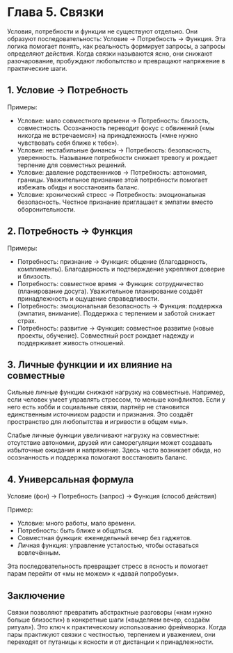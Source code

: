 # Глава 5. Связки

Условия, потребности и функции не существуют отдельно. Они образуют последовательность: Условие → Потребность → Функция. Эта логика помогает понять, как реальность формирует запросы, а запросы определяют действия. Когда связки называются ясно, они снижают разочарование, пробуждают любопытство и превращают напряжение в практические шаги.

## 1. Условие → Потребность

Примеры:

- Условие: мало совместного времени → Потребность: близость, совместность.
  Осознанность переводит фокус с обвинений («мы никогда не встречаемся») на принадлежность («мне нужно чувствовать себя ближе к тебе»).
- Условие: нестабильные финансы → Потребность: безопасность, уверенность.
  Называние потребности снижает тревогу и рождает терпение для совместных решений.
- Условие: давление родственников → Потребность: автономия, границы.
  Уважительное признание этой потребности помогает избежать обиды и восстановить баланс.
- Условие: хронический стресс → Потребность: эмоциональная безопасность.
  Честное признание приглашает к эмпатии вместо оборонительности.

## 2. Потребность → Функция

Примеры:

- Потребность: признание → Функция: общение (благодарность, комплименты).
  Благодарность и подтверждение укрепляют доверие и близость.
- Потребность: совместное время → Функция: сотрудничество (планирование досуга).
  Уважительное планирование создаёт принадлежность и ощущение справедливости.
- Потребность: эмоциональная безопасность → Функция: поддержка (эмпатия, внимание).
  Поддержка с терпением и заботой снижает страх.
- Потребность: развитие → Функция: совместное развитие (новые проекты, обучение).
  Совместный рост рождает надежду и поддерживает живость отношений.

## 3. Личные функции и их влияние на совместные

Сильные личные функции снижают нагрузку на совместные. Например, если человек умеет управлять стрессом, то меньше конфликтов. Если у него есть хобби и социальные связи, партнёр не становится единственным источником радости и признания. Это создаёт пространство для любопытства и игривости в общем «мы».

Слабые личные функции увеличивают нагрузку на совместные: отсутствие автономии, друзей или саморегуляции может создавать избыточные ожидания и напряжение. Здесь часто возникает обида, но осознанность и поддержка помогают восстановить баланс.

## 4. Универсальная формула

Условие (фон) → Потребность (запрос) → Функция (способ действия)

Пример:

- Условие: много работы, мало времени.
- Потребность: быть ближе и общаться.
- Совместная функция: еженедельный вечер без гаджетов.
- Личная функция: управление усталостью, чтобы оставаться вовлечённым.

Эта последовательность превращает стресс в ясность и помогает парам перейти от «мы не можем» к «давай попробуем».

## Заключение

Связки позволяют превратить абстрактные разговоры («нам нужно больше близости») в конкретные шаги («выделяем вечер, создаём ритуал»). Это ключ к практическому использованию фреймворка. Когда пары практикуют связки с честностью, терпением и уважением, они переходят от путаницы к ясности и от дистанции к принадлежности.
